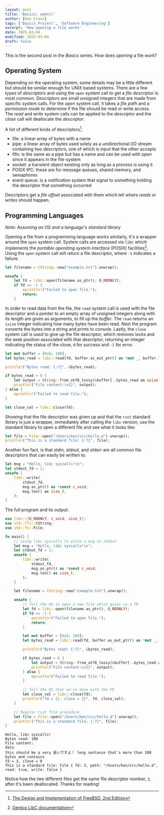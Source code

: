 ```yaml
---
layout: post
title: 'Basics: open()'
author: [Ken Cross]
tags: ['Basics Project', 'Software Engineering']
excerpt: 'How opening a file works'
date: 2025-03-04
modified: 2025-03-04
draft: false
---
```


This is the second post in the _Basics_ series.
How does _opening_ a file work?

## Operating System

Depending on the operating system, some details may be a little different but should be similar enough for UNIX based systems.
There are a few types of _descriptors_ and using the `open` system call to get a _file descriptor_ is most common.
_Descriptors_ are small unsigned integers that are made from specific system calls.
For the _open_ system call, it takes a _file path_ and a _permission mode_ to determine if the file should be read or write access.
The _read_ and _write_ system calls can be applied to the _descriptor_ and the _close_ call will deallocate the _descriptor_.

A list of different kinds of descriptors[^1]:

- file: a linear array of bytes with a name
- pipe: a linear array of bytes used solely as a unidirectional I/O stream containing two descriptors, one of which is input that the other accepts
- fifo: is the same as a pipe but has a name and can be used with _open_ since it appears in the file-system
- socket: a transient object existing only as long as a process is using it
- POSIX IPC: these are for message queues, shared memory, and semaphores
- event queue: is a notification system that signal to something holding the descriptor that something occurred

Descriptors get a _file offset_ associated with them which tell where _reads_ or _writes_ should happen.

## Programming Languages

_Note: Assuming an OS and a language's standard library_

Opening a file from a programming language works similarly, it's a wrapper around the `open` system call.
System calls are accessed via `libc` which implements the _portable operating system interface_ (POSIX) facilities[^2].
Using the `open` system call will return a file descriptor, where `-1` indicates a failure.

```rust
let filename = CString::new("example.txt").unwrap();

unsafe {
    let fd = libc::open(filename.as_ptr(), O_RDONLY);
    if fd == -1 {
        eprintln!("Failed to open file.");
        return;
    }
```

In order to read data from the file, the `read` system call is used with the file descriptor and a pointer to an empty array of unsigned integers along with its length are given as arguments, to fill up the _buffer_.
The `read` returns an `isize` integer indicating how many bytes have been read.
Next the program converts the bytes into a string and prints to console.
Lastly, the `close` system call is used to give up the file descriptor, which removes locks and the seek position associated with that descriptor, returning an integer indicating the status of the close, `0` for success and `-1` for error.

```rust
let mut buffer = [0u8; 100];
let bytes_read = libc::read(fd, buffer.as_mut_ptr() as *mut _, buffer.len());

println!("Bytes read: {:?}", &bytes_read);

if bytes_read > 0 {
    let output = String::from_utf8_lossy(&buffer[..bytes_read as usize]);
    println!("File content:\n{}", output);
} else {
    eprintln!("Failed to read file.");
}

let close_val = libc::close(fd);
```

Showing that the file descriptor was given up and that the `rust` standard library is just a wrapper, immediately after calling the `libc` version, use the standard library to open a different file and see what it looks like:

```rust
let file = File::open("/Users/ken/src/hello.d").unwrap();
println!("This is a standard file: {:?}", file);
```

Another fun fact, is that _stdin_, _stdout_, and _stderr_ are all common file descriptors that can easily be written to.

```rust
let msg = "Hello, libc syscalls!\n";
let stdout_fd = 1;
unsafe {
    libc::write(
        stdout_fd,
        msg.as_ptr() as *const c_void,
        msg.len() as size_t,
    );
}
```

The full program and its output:

```rust
use libc::{O_RDONLY, c_void, size_t};
use std::ffi::CString;
use std::fs::File;

fn main() {
    // using libc syscalls to write a msg to stdout
    let msg = "Hello, libc syscalls!\n";
    let stdout_fd = 1;
    unsafe {
        libc::write(
            stdout_fd,
            msg.as_ptr() as *const c_void,
            msg.len() as size_t,
        );
    }

    let filename = CString::new("example.txt").unwrap();

    unsafe {
        // Tell the OS to open a new file which gives us a FD
        let fd = libc::open(filename.as_ptr(), O_RDONLY);
        if fd == -1 {
            eprintln!("Failed to open file.");
            return;
        }

        let mut buffer = [0u8; 100];
        let bytes_read = libc::read(fd, buffer.as_mut_ptr() as *mut _, buffer.len());

        println!("Bytes read: {:?}", &bytes_read);

        if bytes_read > 0 {
            let output = String::from_utf8_lossy(&buffer[..bytes_read as usize]);
            println!("File content:\n{}", output);
        } else {
            eprintln!("Failed to read file.");
        }

        // Tell the OS that we're done with the FD
        let close_val = libc::close(fd);
        println!("fd = {}, close = {}", fd, close_val);
    }

    // Regular rust file procedure
    let file = File::open("/Users/ken/src/hello.d").unwrap();
    println!("This is a standard file: {:?}", file);
}
```

```plaintext
Hello, libc syscalls!
Bytes read: 100
File content:
data
this should be a very 長いですよ！ long sentance that's more than 100 bytes and contains
fd = 3, close = 0
This is a standard file: File { fd: 3, path: "/Users/ken/src/hello.d", read: true, write: false }
```

Notice how the two different files get the same file descriptor number, `3`, after it's been deallocated. Thanks for reading!

[^1]: [The Design and Implementation of FreeBSD, 2nd Edition](https://dl.acm.org/doi/10.5555/2659919)

[^2]: [Gentoo LibC documentation](https://wiki.gentoo.org/wiki/Libc)
